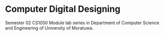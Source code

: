 # Computer Digital Designing
 Semester 02 CS1050 Module lab series in Department of Computer Science and Engineering of University of Moratuwa.
